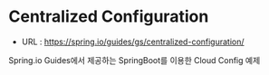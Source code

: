# Centralized Configuration

- URL : https://spring.io/guides/gs/centralized-configuration/

Spring.io Guides에서 제공하는 SpringBoot를 이용한 Cloud Config 예제
